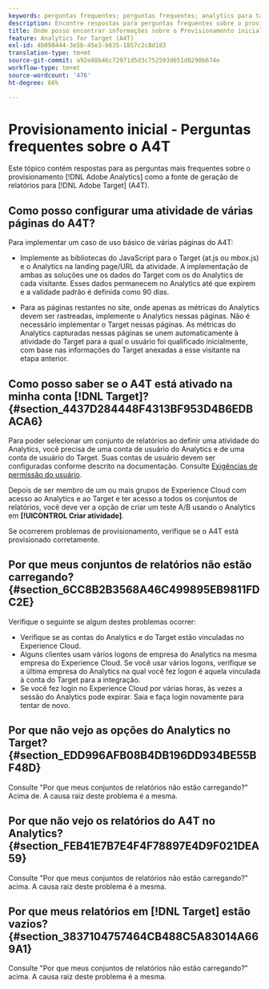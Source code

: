 ```yaml
---
keywords: perguntas frequentes; perguntas frequentes; analytics para target; a4T; provisionamento; provisionamento; adobe Experience Cloud
description: Encontre respostas para perguntas frequentes sobre o provisionamento do Analytics para atividades do  [!DNL Target] (A4T), which lets you use Analytics reporting for [!DNL Target] .
title: Onde posso encontrar informações sobre o Provisionamento inicial do A4T?
feature: Analytics for Target (A4T)
exl-id: 4b098444-3e5b-45e3-b635-1857c2c8d183
translation-type: tm+mt
source-git-commit: a92e88b46c72971d5d3c752593d651d8290b674e
workflow-type: tm+mt
source-wordcount: '476'
ht-degree: 66%

---
```


# Provisionamento inicial - Perguntas frequentes sobre o A4T

Este tópico contém respostas para as perguntas mais frequentes sobre o provisionamento [!DNL Adobe Analytics] como a fonte de geração de relatórios para [!DNL Adobe Target] (A4T).

## Como posso configurar uma atividade de várias páginas do A4T?

Para implementar um caso de uso básico de várias páginas do A4T:

* Implemente as bibliotecas do JavaScript para o Target (at.js ou mbox.js) e o Analytics na landing page/URL da atividade. A implementação de ambas as soluções une os dados do Target com os do Analytics de cada visitante. Esses dados permanecem no Analytics até que expirem e a validade padrão é definida como 90 dias.

* Para as páginas restantes no site, onde apenas as métricas do Analytics devem ser rastreadas, implemente o Analytics nessas páginas. Não é necessário implementar o Target nessas páginas. As métricas do Analytics capturadas nessas páginas se unem automaticamente à atividade do Target para a qual o usuário foi qualificado inicialmente, com base nas informações do Target anexadas a esse visitante na etapa anterior.

## Como posso saber se o A4T está ativado na minha conta [!DNL Target]? {#section_4437D284448F4313BF953D4B6EDBACA6}

Para poder selecionar um conjunto de relatórios ao definir uma atividade do Analytics, você precisa de uma conta de usuário do Analytics e de uma conta de usuário do Target. Suas contas de usuário devem ser configuradas conforme descrito na documentação. Consulte [Exigências de permissão do usuário](/help/c-integrating-target-with-mac/a4t/account-reqs.md#concept_4BC06CAB00BF46FF9362AFE98656B083).

Depois de ser membro de um ou mais grupos de Experience Cloud com acesso ao Analytics e ao Target e ter acesso a todos os conjuntos de relatórios, você deve ver a opção de criar um teste A/B usando o Analytics em **[!UICONTROL Criar atividade]**.

Se ocorrerem problemas de provisionamento, verifique se o A4T está provisionado corretamente.

## Por que meus conjuntos de relatórios não estão carregando?   {#section_6CC8B2B3568A46C499895EB9811FDC2E}

Verifique o seguinte se algum destes problemas ocorrer:

* Verifique se as contas do Analytics e do Target estão vinculadas no Experience Cloud.
* Alguns clientes usam vários logons de empresa do Analytics na mesma empresa do Experience Cloud. Se você usar vários logons, verifique se a última empresa do Analytics na qual você fez logon é aquela vinculada à conta do Target para a integração.
* Se você fez login no Experience Cloud por várias horas, às vezes a sessão do Analytics pode expirar. Saia e faça login novamente para tentar de novo.

## Por que não vejo as opções do Analytics no Target?   {#section_EDD996AFB08B4DB196DD934BE55BF48D}

Consulte &quot;Por que meus conjuntos de relatórios não estão carregando?&quot; Acima de. A causa raiz deste problema é a mesma.

## Por que não vejo os relatórios do A4T no Analytics?   {#section_FEB41E7B7E4F4F78897E4D9F021DEA59}

Consulte &quot;Por que meus conjuntos de relatórios não estão carregando?&quot; acima. A causa raiz deste problema é a mesma.

## Por que meus relatórios em [!DNL Target] estão vazios? {#section_3837104757464CB488C5A83014A669A1}

Consulte &quot;Por que meus conjuntos de relatórios não estão carregando?&quot; acima. A causa raiz deste problema é a mesma.
